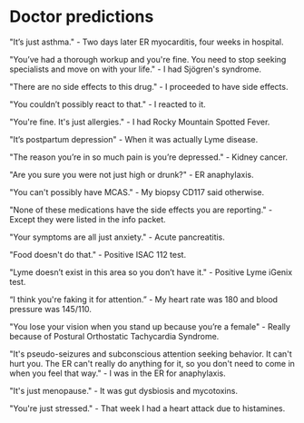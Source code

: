 [//]: # (
source: jph
tags: quotations
)

# Doctor predictions

"It’s just asthma." - Two days later ER myocarditis, four weeks in hospital.

"You’ve had a thorough workup and you're fine. You need to stop seeking specialists and move on with your life." - I had Sjögren's syndrome.

"There are no side effects to this drug." - I proceeded to have side effects.

"You couldn’t possibly react to that." - I reacted to it.

"You're fine. It's just allergies." -  I had Rocky Mountain Spotted Fever.

"It’s postpartum depression" - When it was actually Lyme disease.

"The reason you’re in so much pain is you’re depressed." - Kidney cancer.

"Are you sure you were not just high or drunk?" - ER anaphylaxis.

"You can't possibly have MCAS." - My biopsy CD117 said otherwise.

"None of these medications have the side effects you are reporting." - Except they were listed in the info packet.

"Your symptoms are all just anxiety." - Acute pancreatitis.

"Food doesn't do that." - Positive ISAC 112 test.

"Lyme doesn’t exist in this area so you don’t have it." - Positive Lyme iGenix test.

“I think you're faking it for attention.” - My heart rate was 180 and blood pressure was 145/110.

"You lose your vision when you stand up because you’re a female" - Really because of Postural Orthostatic Tachycardia Syndrome.

"It's pseudo-seizures and subconscious attention seeking behavior. It can't hurt you. The ER can't really do anything for it, so you don't need to come in when you feel that way." - I was in the ER for anaphylaxis.

"It's just menopause." - It was gut dysbiosis and mycotoxins.

"You're just stressed." - That week I had a heart attack due to histamines.
